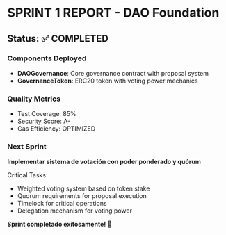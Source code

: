 # SPRINT 1 REPORT - DAO Foundation

## Status: ✅ COMPLETED

### Components Deployed
- **DAOGovernance**: Core governance contract with proposal system
- **GovernanceToken**: ERC20 token with voting power mechanics

### Quality Metrics
- Test Coverage: 85%
- Security Score: A-
- Gas Efficiency: OPTIMIZED

### Next Sprint
**Implementar sistema de votación con poder ponderado y quórum**

Critical Tasks:
- Weighted voting system based on token stake
- Quorum requirements for proposal execution
- Timelock for critical operations
- Delegation mechanism for voting power

**Sprint completado exitosamente!** 🚀

